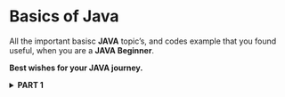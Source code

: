 # Basics of Java
All the important basisc **JAVA** topic’s, and codes example that you found useful, when you are a **JAVA Beginner**.

**Best wishes for your JAVA journey.**

<details>
<summary> <strong > PART 1 </strong> </summary>
<br/>

[Hello World](https://github.com/Hrishikesh7665/Basics_of_Java/blob/main/src/Java_01_HelloWorld.java)

[Literals in Java](https://github.com/Hrishikesh7665/Basics_of_Java/blob/main/src/Java_02_Literals.java)

[Taking Input From User](https://github.com/Hrishikesh7665/Basics_of_Java/blob/main/src/Java_03_TakingInput.java)

[Operators in Java](https://github.com/Hrishikesh7665/Basics_of_Java/blob/main/src/Java_04_Operators.java)

[Associativity of Operators in Java](https://github.com/Hrishikesh7665/Basics_of_Java/blob/main/src/Java_05_Associativity_of_Operators.java)

[Resulting Data Type in Java](https://github.com/Hrishikesh7665/Basics_of_Java/blob/main/src/Java_06_Resulting_Data_Type.java)

[Strings and Formats in Java](https://github.com/Hrishikesh7665/Basics_of_Java/blob/main/src/Java_07_Strings_and_Format.java)

[String Methods in Java](https://github.com/Hrishikesh7665/Basics_of_Java/blob/main/src/Java_08_string_methods.java)

[Relational Logical Operators in Java](https://github.com/Hrishikesh7665/Basics_of_Java/blob/main/src/Java_09_relational_logical_operator.java)

[While Loop in Java](https://github.com/Hrishikesh7665/Basics_of_Java/blob/main/src/Java_10_WhileLoop.java)

[Do While Loop in Java](https://github.com/Hrishikesh7665/Basics_of_Java/blob/main/src/Java_11_Do_while_loop.java)

[For Loop in Java](https://github.com/Hrishikesh7665/Basics_of_Java/blob/main/src/Java_12_For_loop.java)

</details>
